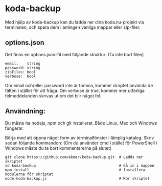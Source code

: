 # koda-backup
Med hjälp av koda-backup kan du ladda ner dina koda.nu-projekt via terminalen,
och spara dem i antingen vanliga mappar eller zip-filer.

## options.json

Det finns en options.json-fil med följande struktur: (Ta inte bort filen)

```
email:    string
password: string
zipFiles: bool
verbose:  bool
```

Om email och/eller password inte är tomma, kommer skriptet använda de fälten
i stället för att fråga. Om verbose är true, kommer mer utförliga felmeddelanden
skrivas ut om det blir något fel.

## Användning:

Du måste ha nodejs, npm och git installerat. Både Linux, Mac och Windows fungerar.

Börja med att öppna något form av terminalfönster i lämplig katalog. Skriv sedan följande kommandon:
(Om du använder cmd i stället för PowerShell i Windows måste du ta bort kommentarerna på slutet)

```
git clone https://github.com/ekner/koda-backup.git  # Ladda ner skriptet
cd koda-backup                                      # Gå in i mappen
npm install                                         # Installera modulerna för skriptet
node koda-backup.js                                 # Kör skriptet
```
